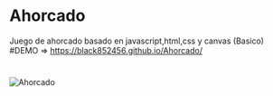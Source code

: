# Ahorcado
Juego de ahorcado basado en javascript,html,css y canvas (Basico)
#DEMO => https://black852456.github.io/Ahorcado/
#
![Ahorcado](https://user-images.githubusercontent.com/82356629/174933150-098c957c-5197-483f-bc6e-edea87a65a8c.PNG)


